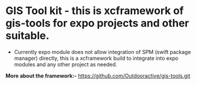 # GIS Tool kit - this is xcframework of gis-tools for expo projects and other suitable. 

- Currently expo module does not allow integration of SPM (swift package manager) directly, this is
  a xcframework build to integrate into expo modules and any other project as needed.

**More about the framework:-**
https://github.com/Outdooractive/gis-tools.git
